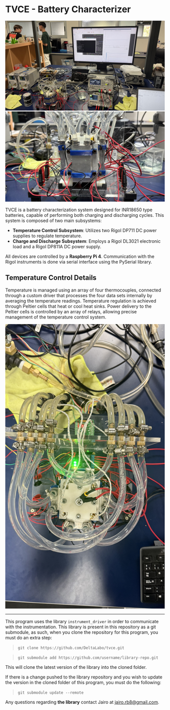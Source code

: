 
# TVCE - Battery Characterizer
![TVCE System](\Assets\IMG_9187.jpeg)
![Cube of TVCE](\Assets\IMG_9188.jpeg)

TVCE is a battery characterization system designed for INR18650 type batteries, capable of performing both charging and discharging cycles. This system is composed of two main subsystems:

- **Temperature Control Subsystem**: Utilizes two Rigol DP711 DC power supplies to regulate temperature.
- **Charge and Discharge Subsystem**: Employs a Rigol DL3021 electronic load and a Rigol DP811A DC power supply.

All devices are controlled by a **Raspberry Pi 4**. Communication with the Rigol instruments is done via serial interface using the PySerial library.

## Temperature Control Details

Temperature is managed using an array of four thermocouples, connected through a custom driver that processes the four data sets internally by averaging the temperature readings. Temperature regulation is achieved through Peltier cells that heat or cool heat sinks. Power delivery to the Peltier cells is controlled by an array of relays, allowing precise management of the temperature control system.

![Reles & termocuples](\Assets\IMG_9189.jpeg)

---

This program uses the library `instrument_driver` in order to communicate with the instrumentation. This library is present in this repository as a git submodule, as such, when you clone the repository for this program, you must do an extra step:

> `git clone https://github.com/DeltaLabo/tvce.git`

> `git submodule add https://github.com/username/library-repo.git`

This will clone the latest version of the library into the cloned folder.

If there is a change pushed to the library repository and you wish to update the version in the cloned folder of this program, you must do the following:

> `git submodule update --remote`

Any questions regarding **the library** contact Jairo at <jairo.rb8@gmail.com>. 


